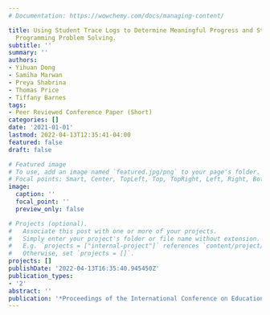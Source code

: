 ```yaml
---
# Documentation: https://wowchemy.com/docs/managing-content/

title: Using Student Trace Logs to Determine Meaningful Progress and Struggle during
  Programming Problem Solving.
subtitle: ''
summary: ''
authors:
- Yihuan Dong
- Samiha Marwan
- Preya Shabrina
- Thomas Price
- Tiffany Barnes
tags:
- Peer Reviewed Conference Paper (Short)
categories: []
date: '2021-01-01'
lastmod: 2022-04-13T12:35:41-04:00
featured: false
draft: false

# Featured image
# To use, add an image named `featured.jpg/png` to your page's folder.
# Focal points: Smart, Center, TopLeft, Top, TopRight, Left, Right, BottomLeft, Bottom, BottomRight.
image:
  caption: ''
  focal_point: ''
  preview_only: false

# Projects (optional).
#   Associate this post with one or more of your projects.
#   Simply enter your project's folder or file name without extension.
#   E.g. `projects = ["internal-project"]` references `content/project/deep-learning/index.md`.
#   Otherwise, set `projects = []`.
projects: []
publishDate: '2022-04-13T16:35:40.945450Z'
publication_types:
- '2'
abstract: ''
publication: '*Proceedings of the International Conference on Educational Data Mining*'
---
```

